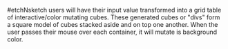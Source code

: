 #etchNsketch users will have their input value transformed into a grid table of interactive/color mutating cubes.
These generated cubes or "divs" form a square model of cubes stacked aside and on top one another.
When the user passes their mouse over each container, it will mutate is background color.
